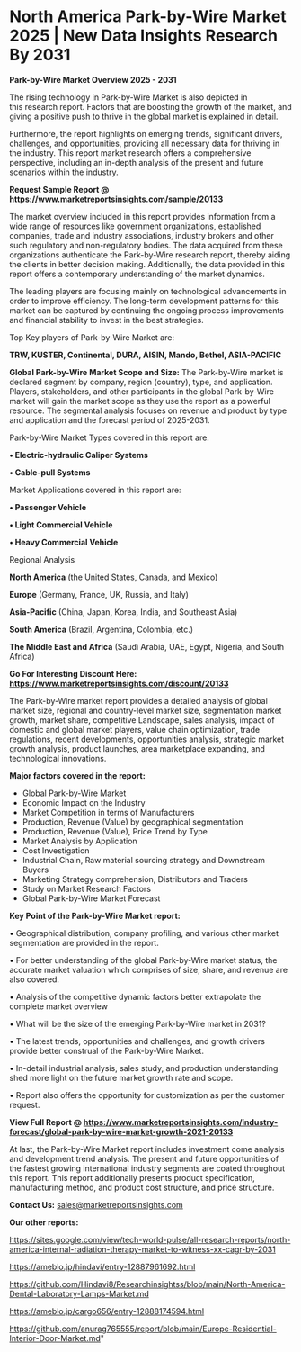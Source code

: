 # North America Park-by-Wire Market 2025 | New Data Insights Research By 2031

<Strong> Park-by-Wire Market Overview 2025 - 2031</strong>

The rising technology in Park-by-Wire Market is also depicted in this research report. Factors that are boosting the growth of the market, and giving a positive push to thrive in the global market is explained in detail.

Furthermore, the report highlights on emerging trends, significant drivers, challenges, and opportunities, providing all necessary data for thriving in the industry. This report market research offers a comprehensive perspective, including an in-depth analysis of the present and future scenarios within the industry.

<strong>Request Sample Report @ <a href=https://www.marketreportsinsights.com/sample/20133>https://www.marketreportsinsights.com/sample/20133</a></strong>

The market overview included in this report provides information from a wide range of resources like government organizations, established companies, trade and industry associations, industry brokers and other such regulatory and non-regulatory bodies. The data acquired from these organizations authenticate the Park-by-Wire research report, thereby aiding the clients in better decision making. Additionally, the data provided in this report offers a contemporary understanding of the market dynamics.

The leading players are focusing mainly on technological advancements in order to improve efficiency. The long-term development patterns for this market can be captured by continuing the ongoing process improvements and financial stability to invest in the best strategies.

Top Key players of Park-by-Wire Market are:

<strong>TRW, KUSTER, Continental, DURA, AISIN, Mando, Bethel, ASIA-PACIFIC</strong>

<strong><b>Global Park-by-Wire Market Scope and Size:</b></strong>
The Park-by-Wire market is declared segment by company, region (country), type, and application. Players, stakeholders, and other participants in the global Park-by-Wire market will gain the market scope as they use the report as a powerful resource. The segmental analysis focuses on revenue and product by type and application and the forecast period of 2025-2031.

Park-by-Wire Market Types covered in this report are:

<strong>• Electric-hydraulic Caliper Systems

• Cable-pull Systems</strong>

Market Applications covered in this report are:

<strong>• Passenger Vehicle

• Light Commercial Vehicle

• Heavy Commercial Vehicle</strong> 

Regional Analysis

<strong>North America</strong> (the United States, Canada, and Mexico)

<strong>Europe</strong> (Germany, France, UK, Russia, and Italy)

<strong>Asia-Pacific</strong> (China, Japan, Korea, India, and Southeast Asia)

<strong>South America</strong> (Brazil, Argentina, Colombia, etc.)

<strong>The Middle East and Africa</strong> (Saudi Arabia, UAE, Egypt, Nigeria, and South Africa)

<strong>Go For Interesting Discount Here: <a href=https://www.marketreportsinsights.com/discount/20133>https://www.marketreportsinsights.com/discount/20133</a></strong>

The Park-by-Wire market report provides a detailed analysis of global market size, regional and country-level market size, segmentation market growth, market share, competitive Landscape, sales analysis, impact of domestic and global market players, value chain optimization, trade regulations, recent developments, opportunities analysis, strategic market growth analysis, product launches, area marketplace expanding, and technological innovations.

<strong><b>Major factors covered in the report:</b></strong>
<ul>
  <li>Global Park-by-Wire Market </li>
  <li>Economic Impact on the Industry</li>
  <li>Market Competition in terms of Manufacturers</li>
  <li>Production, Revenue (Value) by geographical segmentation</li>
  <li>Production, Revenue (Value), Price Trend by Type</li>
  <li>Market Analysis by Application</li>
  <li>Cost Investigation</li>
  <li>Industrial Chain, Raw material sourcing strategy and Downstream Buyers</li>
  <li>Marketing Strategy comprehension, Distributors and Traders</li>
  <li>Study on Market Research Factors</li>
  <li>Global Park-by-Wire Market Forecast</li>
</ul>

<strong><b>Key Point of the Park-by-Wire Market report:</b></strong>

• Geographical distribution, company profiling, and various other market segmentation are provided in the report.

• For better understanding of the global Park-by-Wire market status, the accurate market valuation which comprises of size, share, and revenue are also covered.

• Analysis of the competitive dynamic factors better extrapolate the complete market overview

• What will be the size of the emerging Park-by-Wire market in 2031?

• The latest trends, opportunities and challenges, and growth drivers provide better construal of the Park-by-Wire Market.

• In-detail industrial analysis, sales study, and production understanding shed more light on the future market growth rate and scope.

• Report also offers the opportunity for customization as per the customer request.

<strong><b>View Full Report @ <a href=https://www.marketreportsinsights.com/industry-forecast/global-park-by-wire-market-growth-2021-20133>https://www.marketreportsinsights.com/industry-forecast/global-park-by-wire-market-growth-2021-20133</a></b></strong>


At last, the Park-by-Wire Market report includes investment come analysis and development trend analysis. The present and future opportunities of the fastest growing international industry segments are coated throughout this report. This report additionally presents product specification, manufacturing method, and product cost structure, and price structure.

<strong>Contact Us:</strong>
sales@marketreportsinsights.com

<strong>Our other reports:</strong>

<a href=https://sites.google.com/view/tech-world-pulse/all-research-reports/north-america-internal-radiation-therapy-market-to-witness-xx-cagr-by-2031>https://sites.google.com/view/tech-world-pulse/all-research-reports/north-america-internal-radiation-therapy-market-to-witness-xx-cagr-by-2031</a>

<a href=https://ameblo.jp/hindavi/entry-12887961692.html>https://ameblo.jp/hindavi/entry-12887961692.html</a>

<a href=https://github.com/Hindavi8/Researchinsightss/blob/main/North-America-Dental-Laboratory-Lamps-Market.md>https://github.com/Hindavi8/Researchinsightss/blob/main/North-America-Dental-Laboratory-Lamps-Market.md</a>

<a href=https://ameblo.jp/cargo656/entry-12888174594.html>https://ameblo.jp/cargo656/entry-12888174594.html</a>

<a href=https://github.com/anurag765555/report/blob/main/Europe-Residential-Interior-Door-Market.md>https://github.com/anurag765555/report/blob/main/Europe-Residential-Interior-Door-Market.md</a>"
